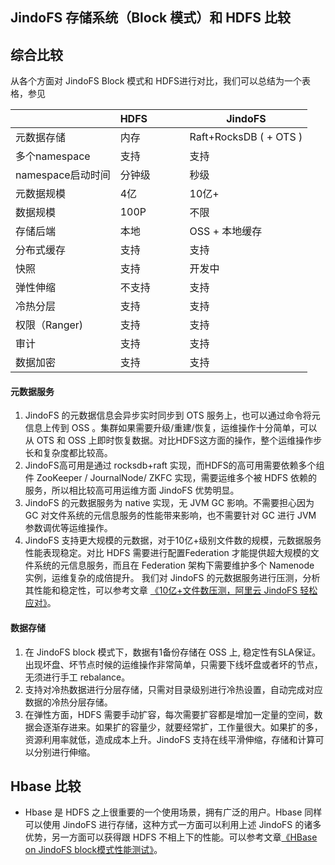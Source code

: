 
## JindoFS 存储系统（Block 模式）和 HDFS 比较

## 综合比较

从各个方面对 JindoFS Block 模式和 HDFS进行对比，我们可以总结为一个表格，参见

| | HDFS&nbsp;&nbsp;&nbsp;&nbsp;&nbsp;&nbsp;&nbsp;&nbsp;&nbsp;&nbsp;&nbsp;&nbsp;| JindoFS |
| --- | --- | --- |
| 元数据存储 | 内存 | Raft+RocksDB ( + OTS ) |
| 多个namespace | 支持 | 支持 |
| namespace启动时间 | 分钟级 | 秒级 |
| 元数据规模 | 4亿 | 10亿+ |
| 数据规模 | 100P | 不限 |
| 存储后端 | 本地 | OSS + 本地缓存 |
| 分布式缓存 | 支持 | 支持 |
| 快照 | 支持 | 开发中 |
| 弹性伸缩 | 不支持 | 支持 |
| 冷热分层 | 支持 | 支持 |
| 权限（Ranger) | 支持 | 支持 |
| 审计 | 支持 | 支持 |
| 数据加密 | 支持 | 支持 |

#### 元数据服务

1. JindoFS 的元数据信息会异步实时同步到 OTS 服务上，也可以通过命令将元信息上传到 OSS 。集群如果需要升级/重建/恢复，运维操作十分简单，可以从 OTS 和 OSS 上即时恢复数据。对比HDFS这方面的操作，整个运维操作步长和复杂度都比较高。
1. JindoFS高可用是通过 rocksdb+raft 实现，而HDFS的高可用需要依赖多个组件 ZooKeeper / JournalNode/ ZKFC 实现，需要运维多个被 HDFS 依赖的服务，所以相比较高可用运维方面 JindoFS 优势明显。
1. JindoFS 的元数据服务为 native 实现，无 JVM GC 影响。不需要担心因为 GC 对文件系统的元信息服务的性能带来影响，也不需要针对 GC 进行 JVM 参数调优等运维操作。
1. JindoFS 支持更大规模的元数据，对于10亿+级别文件数的规模，元数据服务性能表现稳定。对比 HDFS 需要进行配置Federation 才能提供超大规模的文件系统的元信息服务，而且在 Federation 架构下需要维护多个 Namenode 实例，运维复杂的成倍提升。 我们对 JindoFS 的元数据服务进行压测，分析其性能和稳定性，可以参考文章 [《10亿+文件数压测，阿里云 JindoFS 轻松应对》](./jindofs_block_vs_hdfs_metaservice.md)。

#### 数据存储

1. 在 JindoFS block 模式下，数据有1备份存储在 OSS 上, 稳定性有SLA保证。出现坏盘、坏节点时候的运维操作非常简单，只需要下线坏盘或者坏的节点，无须进行手工 rebalance。
1. 支持对冷热数据进行分层存储，只需对目录级别进行冷热设置，自动完成对应数据的冷热分层存储。
1. 在弹性方面，HDFS 需要手动扩容，每次需要扩容都是增加一定量的空间，数据会逐渐存进来。如果扩的容量少，就要经常扩，工作量很大。如果扩的多，资源利用率就低，造成成本上升。JindoFS 支持在线平滑伸缩，存储和计算可以分别进行伸缩。

## Hbase 比较
* Hbase 是 HDFS 之上很重要的一个使用场景，拥有广泛的用户。Hbase 同样可以使用 JindoFS 进行存储，这种方式一方面可以利用上述 JindoFS 的诸多优势，另一方面可以获得跟 HDFS 不相上下的性能。可以参考文章[《HBase on JindoFS block模式性能测试》](./jindofs_block_vs_hdfs_hbase.md)。
